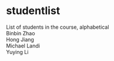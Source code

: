 # studentlist
List of students in the course, alphabetical <br />
Binbin Zhao <br />
Hong Jiang <br />
Michael Landi <br />
Yuying Li <br />
